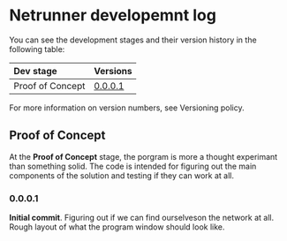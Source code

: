# Netrunner developemnt log

You can see the development stages and their version history in the following table:

Dev stage | Versions
:--- | :---
Proof of Concept | [0.0.0.1](#0001)

For more information on version numbers, see Versioning policy.

## Proof of Concept

At the **Proof of Concept** stage, the porgram is more a thought experimant than something solid. The code is intended for figuring out the main components of the solution and testing if they can work at all.

### 0.0.0.1

**Initial commit**. Figuring out if we can find ourselveson the network at all. Rough layout of what the program window should look like.
